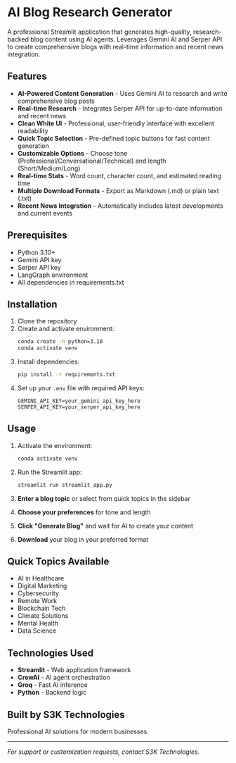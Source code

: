 # AI Blog Research Generator

A professional Streamlit application that generates high-quality, research-backed blog content using AI agents. Leverages Gemini AI and Serper API to create comprehensive blogs with real-time information and recent news integration.

## Features

- **AI-Powered Content Generation** - Uses Gemini AI to research and write comprehensive blog posts
- **Real-time Research** - Integrates Serper API for up-to-date information and recent news
- **Clean White UI** - Professional, user-friendly interface with excellent readability
- **Quick Topic Selection** - Pre-defined topic buttons for fast content generation
- **Customizable Options** - Choose tone (Professional/Conversational/Technical) and length (Short/Medium/Long)
- **Real-time Stats** - Word count, character count, and estimated reading time
- **Multiple Download Formats** - Export as Markdown (.md) or plain text (.txt)
- **Recent News Integration** - Automatically includes latest developments and current events

## Prerequisites

- Python 3.10+
- Gemini API key
- Serper API key
- LangGraph environment
- All dependencies in requirements.txt

## Installation

1. Clone the repository
2. Create and activate environment:
   ```bash
   conda create -n python=3.10
   conda activate venv
   ```
3. Install dependencies:
   ```bash
   pip install -r requirements.txt
   ```
4. Set up your `.env` file with required API keys:
   ```
   GEMINI_API_KEY=your_gemini_api_key_here
   SERPER_API_KEY=your_serper_api_key_here
   ```

## Usage

1. Activate the environment:
   ```bash
   conda activate venv
   ```
2. Run the Streamlit app:
   ```bash
   streamlit run streamlit_app.py
   ```

2. **Enter a blog topic** or select from quick topics in the sidebar
3. **Choose your preferences** for tone and length
4. **Click "Generate Blog"** and wait for AI to create your content
5. **Download** your blog in your preferred format


## Quick Topics Available

- AI in Healthcare
- Digital Marketing  
- Cybersecurity
- Remote Work
- Blockchain Tech
- Climate Solutions
- Mental Health
- Data Science

## Technologies Used

- **Streamlit** - Web application framework
- **CrewAI** - AI agent orchestration
- **Groq** - Fast AI inference
- **Python** - Backend logic

## Built by S3K Technologies

Professional AI solutions for modern businesses.

---

*For support or customization requests, contact S3K Technologies.*
